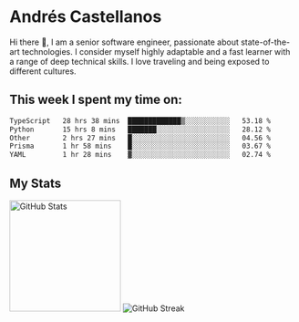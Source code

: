 # Andrés Castellanos

Hi there 👋, I am a senior software engineer, passionate about state-of-the-art technologies. I consider myself highly adaptable and a fast learner with a range of deep technical skills. I love traveling and being exposed to different cultures.

## This week I spent my time on:

<!--START_SECTION:waka-->

```txt
TypeScript   28 hrs 38 mins  █████████████▒░░░░░░░░░░░   53.18 %
Python       15 hrs 8 mins   ███████░░░░░░░░░░░░░░░░░░   28.12 %
Other        2 hrs 27 mins   █░░░░░░░░░░░░░░░░░░░░░░░░   04.56 %
Prisma       1 hr 58 mins    █░░░░░░░░░░░░░░░░░░░░░░░░   03.67 %
YAML         1 hr 28 mins    ▓░░░░░░░░░░░░░░░░░░░░░░░░   02.74 %
```

<!--END_SECTION:waka-->

## My Stats

<img height="195" src="https://github-readme-stats.vercel.app/api?username=andrescv&show_icons=true&theme=onedark&hide_border=true&card_width=495" alt="GitHub Stats" />

<img src="https://streak-stats.demolab.com?user=andrescv&theme=one-dark-pro&hide_border=true" alt="GitHub Streak" />
